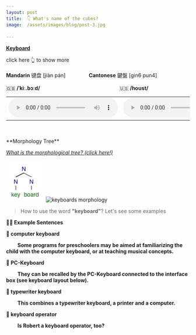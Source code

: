 ```yaml
---
layout: post
title:  👇 What's name of the cubes?
image:  /assets/images/blog/post-3.jpg

---
```

**<B>[Keyboard](https://dictionary.cambridge.org/dictionary/english/keyboard)</B>**

click here 👆 to show more
<br>
<br>
<B>Mandarin</B> 键盘 [jiàn pán] &emsp;&emsp;&emsp;&emsp; <B>Cantonese</B> 鍵盤 [gin6 pun4]
<br>
<br>
🇬🇧 <B>/ˈkiː.bɔːd/</B>  &emsp;&emsp;&emsp;&emsp;&emsp;&emsp;&emsp;&emsp;&emsp;&emsp;&emsp;&emsp;&emsp;&emsp;&emsp;  🇺🇸 <B>/hoʊst/</B>
<table><tr>
<td><audio controls="controls">
  <source src="/assets/audio/keyboard-gb.mp3" type="audio/mpeg">
<embed height="100" width="100" src="/i/song.mp3" />
</audio></td>
<td><audio controls="controls">
  <source src="/assets/audio/keyboard-us.mp3" type="audio/mpeg">
<embed height="100" width="100" src="/i/song.mp3" />
</audio></td>
</tr></table>
<br>
<br>
**Morphology Tree**

<i>[What is the morphological tree? (click here!)](https://all-about-linguistics.group.shef.ac.uk/branches-of-linguistics/morphology/how-is-morphology-studied/)</i>

<html lang="en">
<head>
    <meta charset="UTF-8">
</head>
<body>
    <img src="/assets/images/tree/keyboard.png" alt="keyboard morphology">
    <img src="/assets/images/tree/keyboards-s.png" alt="keyboards morphology">
</body>
</html>

> How to use the word <B>"keyboard"</B>? Let's see some examples

<B>✌🏻 Example Sentences </B>

**📍 computer keyboard**

**&emsp;&emsp; Some programs for preschoolers may be aimed at familiarizing the child with the computer keyboard, or at teaching musical concepts.** <br>

**📍 PC-Keyboard**

**&emsp;&emsp; They can be recalled by the PC-Keyboard connected to the interface box (see keyboard layout below).**<br>

**📍 typewriter keyboard**

**&emsp;&emsp; This combines a typewriter keyboard, a printer and a computer.**<br>

**📍 keyboard operator**

**&emsp;&emsp; Is Robert a keyboard operator, too?**<br>

